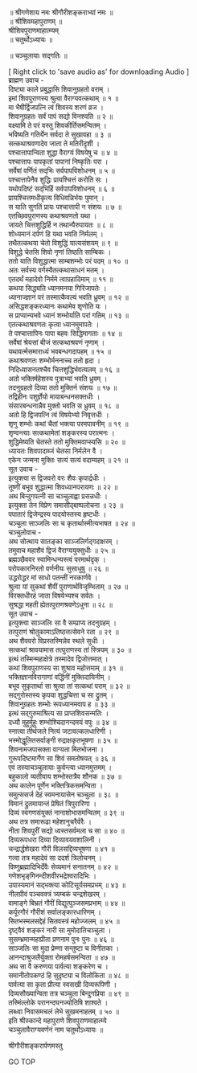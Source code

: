 
  
॥ श्रीगणेशाय नमः श्रीगौरीशङ्कराभ्यां नमः ॥  
॥ श्रीशिवमहापुराणम् ॥  
श्रीशिवपुराणमाहात्म्यम्  
॥ चतुर्थोऽध्यायः ॥  
  
॥ चञ्चुलायाः सद्गतिः ॥  
  
  
[ Right click to 'save audio as' for downloading Audio ]  
ब्राह्मण उवाच -  
दिष्ट्या काले प्रबुद्धासि शिवानुग्रहतो वराम् ।  
इमां शिवपुराणस्य श्रुत्वा वैराग्यवत्कथाम् ॥ १ ॥  
मा भैषीर्द्विजपत्नि त्वं शिवस्य शरणं व्रज ।  
शिवानुग्रहतः सर्वं पापं सद्यो विनश्यति ॥ २ ॥  
वक्ष्यामि ते परं वस्तु शिवकीर्तिसमन्वितम् ।  
भविष्यति गतिर्येन सर्वदा ते सुखावहा ॥ ३ ॥  
सत्कथाश्रवणादेव जाता ते मतिरीदृशी ।  
पश्चात्तापान्विता शुद्धा वैराग्यं विषयेषु च ॥ ४ ॥  
पश्चात्तापः पापकृतां पापानां निष्कृतिः परा ।  
सर्वेषां वर्णितं सद्‌भिः सर्वपापविशोधनम् ॥ ५ ॥  
पश्चात्तापेनैव शुद्धिः प्रायश्चित्तं करोति सः ।  
यथोपदिष्टं सद्‌भिर्हि सर्वपापविशोधनम् ॥ ६ ॥  
प्रायश्चित्तमधीकृत्य विधिवन्निर्भयः पुमान् ।  
स याति सुगतिं प्रायः पश्चात्तापी न संशयः ॥ ७ ॥  
एतच्छिवपुराणस्य कथाश्रवणतो यथा ।  
जायते चित्तशुद्धिर्हि न तथान्यैरुपायतः ॥ ८ ॥  
शोध्यमानं दर्पणं हि यथा भवति निर्मलम् ।  
तथैतत्कथया चेतो विशुद्धिं यात्यसंशयम् ॥ ९ ॥  
विशुद्धे चेतसि शिवो नृणां तिष्ठति साम्बिकः ।  
ततो याति विशुद्धात्मा साम्बशम्भोः परं पदम् ॥ १० ॥  
अतः सर्वस्य वर्गस्यैतत्कथासाधनं मतम् ।  
एतदर्थं महादेवो निर्ममे त्वाग्रहादिमाम् ॥ ११ ॥  
कथया सिद्ध्यति ध्यानमनया गिरिजापतेः ।  
ध्यानाज्ज्ञानं परं तस्मात्कैवल्यं भवति ध्रुवम् ॥ १२ ॥  
असिद्धशङ्‌करध्यानः कथामेव शृणोति यः ।  
स प्राप्यान्यभवे ध्यानं शम्भोर्याति परां गतिम् ॥ १३ ॥  
एतत्कथाश्रवणतः कृत्वा ध्यानमुमापतेः ।  
ते पश्चात्तापिनः पापा बहवः सिद्धिमागताः ॥ १४ ॥  
सर्वेषां श्रेयसां बीजं सत्कथाश्रवणं नृणाम् ।  
यथावर्त्मसमाराध्यं भवबन्धगदापहम् ॥ १५ ॥  
कथाश्रवणतः शम्भोर्मननाच्च ततो हृदा ।  
निदिध्यासनतश्चैव चित्तशुद्धिर्भवत्यलम् ॥ १६ ॥  
अतो भक्तिर्महेशस्य पुत्राभ्यां भवति ध्रुवम् ।  
तदनुग्रहतो दिव्या ततो मुक्तिर्न संशयः ॥ १७ ॥  
तद्विहीनः पशुर्ज्ञेयो मायाबन्धनसक्तधीः ।  
संसारबन्धनान्नैव मुक्तो भवति स ध्रुवम् ॥ १८ ॥  
अतो हि द्विजपत्नि त्वं विषयेभ्यो निवृत्तधीः ।  
शृणु शम्भोः कथां चैतां भक्त्या परमपावनीम् ॥ १९ ॥  
शृण्वन्त्याः सत्कथामेतां शङ्‌करस्य परात्मनः ।  
शुद्धिमेष्यति चेतस्ते ततो मुक्तिमवाप्स्यसि ॥ २० ॥  
ध्यायतः शिवपादाब्जं चेतसा निर्मलेन वै ।  
एकेन जन्मना मुक्तिः सत्यं सत्यं वदाम्यहम् ॥ २१ ॥  
सूत उवाच -  
इत्युक्त्वा स द्विजवरो वरः शैवः कृपार्द्रधीः ।  
तूष्णीं बभूव शुद्धात्मा शिवध्यानपरायणः ॥ २२ ॥  
अथ बिन्दुगपत्नी सा चञ्चुलाह्वा प्रसन्नधीः ।  
इत्युक्ता तेन विप्रेण समासीद्‌बाष्पलोचना ॥ २३ ॥  
पपातारं द्विजेन्द्रस्य पादयोस्तस्य हृष्टधीः ।  
चञ्चुला साञ्जलिः सा च कृतार्थास्मीत्यभाषत ॥ २४ ॥  
चञ्चुलोवाच -  
अथ सोत्थाय सातङ्‌का साञ्जलिर्गद्‌गदाक्षरम् ।  
तमुवाच महाशैवं द्विजं वैराग्ययुक्सुधीः ॥ २५ ॥  
ब्रह्मञ्छैववर स्वामिन्धन्यस्त्वं परमार्थदृक् ।  
परोपकारनिरतो वर्णनीयः सुसाधुषु ॥ २६ ॥  
उद्धरोद्धर मां साधो पतन्तीं नरकार्णवे ।  
श्रुत्वा यां सुकथां शैवीं पुराणार्थविजृम्भिताम् ॥ २७ ॥  
विरक्तधीरहं जाता विषयेभ्यश्च सर्वतः ।  
सुश्रद्धा महती ह्येतत्पुराणश्रवणेऽधुना ॥ २८ ॥  
सूत उवाच -  
इत्युक्त्वा साञ्जलिः सा वै सम्प्राप्य तदनुग्रहम् ।  
तत्पुराणं श्रोतुकामाऽतिष्ठत्तत्सेवने रता ॥ २९ ॥  
अथ शैववरो विप्रस्तस्मिन्नेव स्थले सुधीः ।  
सत्कथां श्रावयामास तत्पुराणस्य तां स्त्रियम् ॥ ३० ॥  
इत्थं तस्मिन्महाक्षेत्रे तस्मादेव द्विजोत्तमात् ।  
कथां शिवपुराणस्य सा शुश्राव महोत्तमाम् ॥ ३१ ॥  
भक्तिज्ञानविरागाणां वर्द्धिनीं मुक्तिदायिनीम् ।  
बभूव सुकृतार्था सा श्रुत्वा तां सत्कथां पराम् ॥ ३२ ॥  
सद्‌गुरोस्तस्य कृपया शुद्धचित्ता च सा द्रुतम् ।  
शिवानुग्रहतः शम्भोः रूपध्यानमवाप ह ॥ ३३ ॥  
इत्थं सद्गुरुमाश्रित्य सा प्राप्तशिवसन्मतिः ।  
दध्यौ मुहुर्मुहुः शम्भोश्चिदानन्दमयं वपुः ॥ ३४ ॥  
स्नात्वा तीर्थजले नित्यं जटावल्कलधारिणी ।  
भस्मोद्धूलितसर्वाङ्‌गी रुद्राक्षकृतभूषणा ॥ ३५ ॥  
शिवनामजपासक्ता वाग्यता मितभोजना ।  
गुरूपदिष्टमार्गेण सा शिवं समतोषयत् ॥ ३६ ॥  
एवं तस्याचञ्चुलायाः कुर्वन्त्या ध्यानमुत्तमम् ।  
बहुकालो व्यतीयाय शम्भोस्तत्रैव शौनक ॥ ३७ ॥  
अथ कालेन पूर्णेन भक्तित्रिकसमन्विता ।  
समुत्ससर्ज देहं स्वमनायासेन चञ्चुला ॥ ३८ ॥  
विमानं द्रुतमायान्तं प्रेषितं त्रिपुरारिणा ।  
दिव्यं स्वगणसंयुक्तं नानाशोभासमन्वितम् ॥ ३९ ॥  
अथ तत्र समारूढा महेशानुचरैर्वरैः ।  
नीता शिवपुरीं सद्यो ध्वस्तसर्वमला च सा ॥ ४० ॥  
दिव्यरूपधरा दिव्या दिव्यावयवशालिनी ।  
चन्द्रार्द्धशेखरा गौरी विलसद्दिव्यभूषणा ॥ ४१ ॥  
गत्वा तत्र महादेवं सा ददर्श त्रिलोचनम् ।  
विष्णुब्रह्मादिभिर्देवैः सेव्यमानं सनातनम् ॥ ४२ ॥  
गणेशभृङ्‌गिनन्दीशवीरभद्रेश्वरादिभिः ।  
उपास्यमानं सद्‌भक्त्या कोटिसूर्यसमप्रभम् ॥ ४३ ॥  
नीलग्रीवं पञ्चवक्त्रं त्र्यम्बकं चन्द्रशेखरम् ।  
वामाङ्‌गे बिभ्रतं गौरीं विद्युत्पुञ्जसमप्रभाम् ॥ ४४ ॥  
कर्पूरगौरं गौरीशं सर्वालङ्‌कारधारिणम् ।  
सितभस्मलसद्देहं सितवस्त्रं महोज्जलम् ॥ ४५ ॥  
दृष्ट्वैवं शङ्‌करं नारी सा मुमोदातिचञ्चुला ।  
सुसम्भ्रमान्महाप्रीता प्रणनाम पुनः पुनः ॥ ४६ ॥  
साञ्जलिः सा मुदा प्रेम्णा सन्तुष्टा च विनीतका ।  
आनन्दाश्रुजलैर्युक्ता रोमहर्षसमन्विता ॥ ४७ ॥  
अथ सा वै करुणया पार्वत्या शङ्‌करेण च ।  
समानीतोपकण्ठं हि सुदृष्ट्या च विलोकिता ॥ ४८ ॥  
पार्वत्या सा कृता प्रीत्या स्वसखी दिव्यरूपिणी ।  
दिव्यसौख्यान्विता तत्र चञ्चुला बिन्दुगप्रिया ॥ ४९ ॥  
तस्मिंल्लोके परानन्दघनज्योतिषि शाश्वते ।  
लब्ध्वा निवासमचलं लेभे सुखमनाहतम् ॥ ५० ॥  
इति श्रीस्कान्दे महापुराणे शिवपुराणमाहात्म्ये  
चञ्चुलावैराग्यवर्णनं नाम चतुर्थोऽध्यायः ॥  
  
  
श्रीगौरीशङ्करार्पणमस्तु  
  
GO TOP
